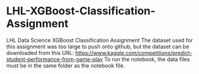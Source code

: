 # LHL-XGBoost-Classification-Assignment
LHL Data Science XGBoost Classification Assignment
The dataset used for this assignment was too large to push onto github, but the dataset can be downloaded from this URL: https://www.kaggle.com/competitions/predict-student-performance-from-game-play
To run the notebook, the data files must be in the same folder as the notebook file.
